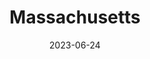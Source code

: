 ---
title: "Massachusetts"
cc-type: state
borders:
  - Atlantic Ocean
  - Connecticut
  - New Hampshire
  - New York
  - Rhode Island
  - Vermont
cities:
  - Massachusetts
country:
  - United States
date: 2023-06-24
hashtag: massachusetts
location:
  - New England
tags:
  - state
  - United States
---